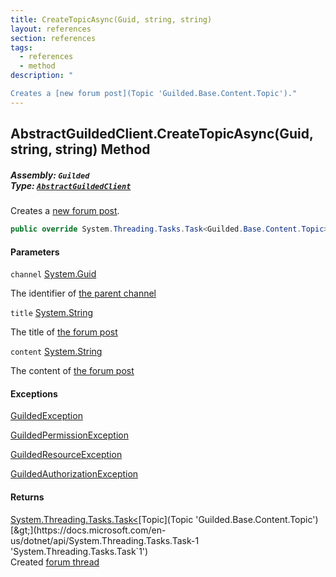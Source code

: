 ```yaml
---
title: CreateTopicAsync(Guid, string, string)
layout: references
section: references
tags:
  - references
  - method
description: "

Creates a [new forum post](Topic 'Guilded.Base.Content.Topic')."
---
```


## AbstractGuildedClient.CreateTopicAsync(Guid, string, string) Method
##### **Assembly:** `Guilded`<br/>**Type:** [`AbstractGuildedClient`](AbstractGuildedClient 'Guilded.AbstractGuildedClient')

Creates a [new forum post](Topic 'Guilded.Base.Content.Topic').

```csharp
public override System.Threading.Tasks.Task<Guilded.Base.Content.Topic> CreateTopicAsync(Guid channel, string title, string content);
```
#### Parameters

<a name='Guilded.AbstractGuildedClient.CreateTopicAsync(Guid,string,string).channel'></a>

`channel` [System.Guid](https://docs.microsoft.com/en-us/dotnet/api/System.Guid 'System.Guid')

The identifier of [the parent channel](ServerChannel 'Guilded.Base.Servers.ServerChannel')

<a name='Guilded.AbstractGuildedClient.CreateTopicAsync(Guid,string,string).title'></a>

`title` [System.String](https://docs.microsoft.com/en-us/dotnet/api/System.String 'System.String')

The title of [the forum post](Topic 'Guilded.Base.Content.Topic')

<a name='Guilded.AbstractGuildedClient.CreateTopicAsync(Guid,string,string).content'></a>

`content` [System.String](https://docs.microsoft.com/en-us/dotnet/api/System.String 'System.String')

The content of [the forum post](Topic 'Guilded.Base.Content.Topic')

#### Exceptions

[GuildedException](GuildedException 'Guilded.Base.GuildedException')

[GuildedPermissionException](GuildedPermissionException 'Guilded.Base.GuildedPermissionException')

[GuildedResourceException](GuildedResourceException 'Guilded.Base.GuildedResourceException')

[GuildedAuthorizationException](GuildedAuthorizationException 'Guilded.Base.GuildedAuthorizationException')

#### Returns
[System.Threading.Tasks.Task&lt;](https://docs.microsoft.com/en-us/dotnet/api/System.Threading.Tasks.Task-1 'System.Threading.Tasks.Task`1')[Topic](Topic 'Guilded.Base.Content.Topic')[&gt;](https://docs.microsoft.com/en-us/dotnet/api/System.Threading.Tasks.Task-1 'System.Threading.Tasks.Task`1')  
Created [forum thread](Topic 'Guilded.Base.Content.Topic')